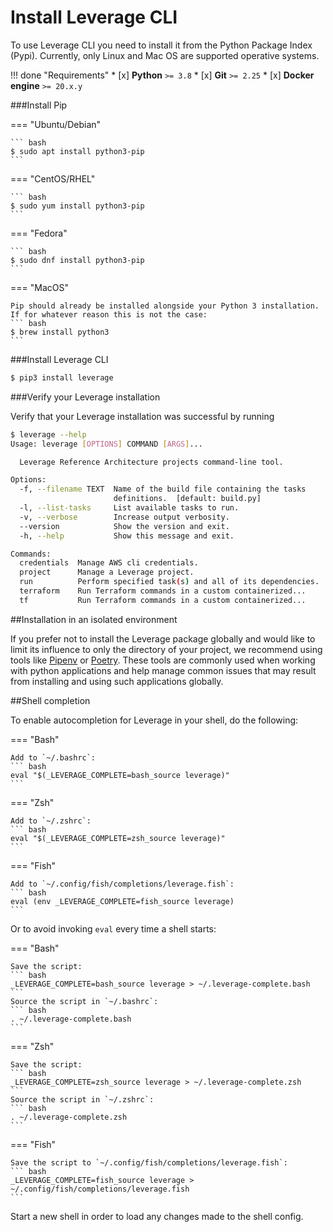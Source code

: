 # Install Leverage CLI

To use Leverage CLI you need to install it from the Python Package Index (Pypi). Currently, only Linux and Mac OS are supported operative systems.

!!! done "Requirements"
    * [x] **Python** `>= 3.8`
    * [x] **Git** `>= 2.25`
    * [x] **Docker engine** `>= 20.x.y`

###Install Pip

=== "Ubuntu/Debian"

    ``` bash
    $ sudo apt install python3-pip
    ```

=== "CentOS/RHEL"

    ``` bash
    $ sudo yum install python3-pip
    ```

=== "Fedora"

    ``` bash
    $ sudo dnf install python3-pip
    ```

=== "MacOS"

    Pip should already be installed alongside your Python 3 installation. If for whatever reason this is not the case:
    ``` bash
    $ brew install python3
    ```

###Install Leverage CLI

``` bash
$ pip3 install leverage
```

###Verify your Leverage installation

Verify that your Leverage installation was successful by running
``` bash
$ leverage --help
Usage: leverage [OPTIONS] COMMAND [ARGS]...

  Leverage Reference Architecture projects command-line tool.

Options:
  -f, --filename TEXT  Name of the build file containing the tasks
                       definitions.  [default: build.py]
  -l, --list-tasks     List available tasks to run.
  -v, --verbose        Increase output verbosity.
  --version            Show the version and exit.
  -h, --help           Show this message and exit.

Commands:
  credentials  Manage AWS cli credentials.
  project      Manage a Leverage project.
  run          Perform specified task(s) and all of its dependencies.
  terraform    Run Terraform commands in a custom containerized...
  tf           Run Terraform commands in a custom containerized...
```

##Installation in an isolated environment

If you prefer not to install the Leverage package globally and would like to limit its influence to only the directory of your project, we recommend using tools like [Pipenv](https://pipenv.pypa.io/en/latest/) or [Poetry](https://python-poetry.org/). These tools are commonly used when working with python applications and help manage common issues that may result from installing and using such applications globally.

##Shell completion

To enable autocompletion for Leverage in your shell, do the following:

=== "Bash"

    Add to `~/.bashrc`:
    ``` bash
    eval "$(_LEVERAGE_COMPLETE=bash_source leverage)"
    ```

=== "Zsh"

    Add to `~/.zshrc`:
    ``` bash
    eval "$(_LEVERAGE_COMPLETE=zsh_source leverage)"
    ```

=== "Fish"

    Add to `~/.config/fish/completions/leverage.fish`:
    ``` bash
    eval (env _LEVERAGE_COMPLETE=fish_source leverage)
    ```

Or to avoid invoking `eval` every time a shell starts:

=== "Bash"

    Save the script:
    ``` bash
    _LEVERAGE_COMPLETE=bash_source leverage > ~/.leverage-complete.bash
    ```
    Source the script in `~/.bashrc`:
    ``` bash
    . ~/.leverage-complete.bash
    ```

=== "Zsh"

    Save the script:
    ``` bash
    _LEVERAGE_COMPLETE=zsh_source leverage > ~/.leverage-complete.zsh
    ```
    Source the script in `~/.zshrc`:
    ``` bash
    . ~/.leverage-complete.zsh
    ```

=== "Fish"

    Save the script to `~/.config/fish/completions/leverage.fish`:
    ``` bash
    _LEVERAGE_COMPLETE=fish_source leverage > ~/.config/fish/completions/leverage.fish
    ```

Start a new shell in order to load any changes made to the shell config.
